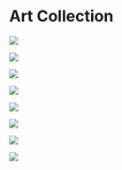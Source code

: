 # Art Collection

![](https://upload.wikimedia.org/wikipedia/commons/thumb/c/ce/Theodor_Kittelsen_-_Far%2C_far_away_Soria_Moria_Palace_shimmered_like_Gold_-_Google_Art_Project.jpg/1024px-Theodor_Kittelsen_-_Far%2C_far_away_Soria_Moria_Palace_shimmered_like_Gold_-_Google_Art_Project.jpg)

![](https://upload.wikimedia.org/wikipedia/commons/8/8f/Watts_%E2%80%93_After_the_Deluge.jpg)

![](https://upload.wikimedia.org/wikipedia/commons/9/90/Nikolaj_Alexandrowitsch_Jaroschenko_001.jpg)

![](https://upload.wikimedia.org/wikipedia/commons/b/b9/Caspar_David_Friedrich_-_Wanderer_above_the_sea_of_fog.jpg)

![](https://upload.wikimedia.org/wikipedia/commons/6/63/The_Creation_of_Adam.jpg)

![](https://upload.wikimedia.org/wikipedia/commons/a/ac/Caspar_David_Friedrich_-_Landscape_with_the_Rosenberg_in_the_Bohemian_Mountains_-_Google_Art_Project.jpg)

![](https://upload.wikimedia.org/wikipedia/commons/8/8c/David_-_The_Death_of_Socrates.jpg)

![](https://upload.wikimedia.org/wikipedia/commons/4/49/%22The_School_of_Athens%22_by_Raffaello_Sanzio_da_Urbino.jpg)
